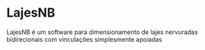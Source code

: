 # LajesNB
LajesNB é um software para dimensionamento de lajes nervuradas bidirecionais com vinculações simplesmente apoiadas
